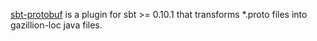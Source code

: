 [sbt-protobuf](https://github.com/gseitz/sbt-protobuf) is a plugin for sbt >= 0.10.1 that transforms *.proto files into gazillion-loc java files.
